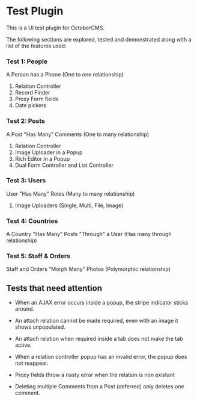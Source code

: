 # Test Plugin

This is a UI test plugin for OctoberCMS.

The following sections are explored, tested and demonstrated along with a list of the features used:

### Test 1: People

A Person has a Phone (One to one relationship)

1. Relation Controller
1. Record Finder
1. Proxy Form fields
1. Date pickers

### Test 2: Posts

A Post "Has Many" Comments (One to many relationship)

1. Relation Controller
1. Image Uploader in a Popup
1. Rich Editor in a Popup
1. Dual Form Controller and List Controller

### Test 3: Users

User "Has Many" Roles (Many to many relationship)

1. Image Uploaders (Single, Multi, File, Image)

### Test 4: Countries

A Country "Has Many" Posts "Through" a User (Has many through relationship)

### Test 5: Staff & Orders

Staff and Orders "Morph Many" Photos (Polymorphic relationship)


## Tests that need attention

- When an AJAX error occurs inside a popup, the stripe indicator sticks around.

- An attach relation cannot be made required, even with an image it shows unpopulated.

- An attach relation when required inside a tab does not make the tab active.

- When a relation controller popup has an invalid error, the popup does not reappear.

- Proxy fields throw a nasty error when the relation is non existant

- Deleting multiple Comments from a Post (deferred) only deletes one comment.